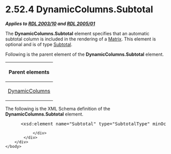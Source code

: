 <html dir="LTR" xmlns:mshelp="http://msdn.microsoft.com/mshelp" xmlns:ddue="http://ddue.schemas.microsoft.com/authoring/2003/5" xmlns:xlink="http://www.w3.org/1999/xlink" xmlns:tool="http://www.microsoft.com/tooltip">
    <head>
        <meta http-equiv="Content-Type" content="text/html; CHARSET=utf-8"></meta>
        <meta name="save" content="history"></meta>
        <title>2.52.4 DynamicColumns.Subtotal</title>
        <xml>
            <mshelp:toctitle title="2.52.4 DynamicColumns.Subtotal"></mshelp:toctitle>
            <mshelp:rltitle title="[MS-RDL]: DynamicColumns.Subtotal"></mshelp:rltitle>
            <mshelp:keyword index="A" term="54a5b0d2-689d-4a0b-9503-023a15392afe"></mshelp:keyword>
            <mshelp:attr name="DCSext.ContentType" value="open specification"></mshelp:attr>
            <mshelp:attr name="AssetID" value="54a5b0d2-689d-4a0b-9503-023a15392afe"></mshelp:attr>
            <mshelp:attr name="TopicType" value="kbRef"></mshelp:attr>
            <mshelp:attr name="DCSext.Title" value="[MS-RDL]: DynamicColumns.Subtotal" />
        </xml>
    </head>
    <body>
        <div id="header">
            <h1 class="heading">2.52.4 DynamicColumns.Subtotal</h1>
        </div>
        <div id="mainSection">
            <div id="mainBody">
                <div id="allHistory" class="saveHistory"></div>
                <div id="sectionSection0" class="section" name="collapseableSection">
                    

<p><b><i>Applies to </i></b><a href="a7e2ad00-07c8-4f6d-80ab-3ad55df7b233.html"><b><i>RDL 2003/10</i></b></a><b>
<i>and </i></b><a href="3ebe2912-4958-4832-b391-cad1f5e13338.html"><b><i>RDL 2005/01</i></b></a></p>

<p>The <b>DynamicColumns.Subtotal</b> element specifies that an
automatic subtotal column is included in the rendering of a <a href="25419c0a-c7c6-43d7-8ca5-1af842666dcb.html">Matrix</a>. This element is
optional and is of type <a href="44172a0a-a53f-423e-be81-08352a109961.html">Subtotal</a>.</p>

<p>Following is the parent element of the <b>DynamicColumns.Subtotal</b>
element.</p>

<table>
 <thead>
  <tr>
   <th>
   <p>Parent elements</p>
   </th>
  </tr>
 </thead>
 <tr>
  <td>
  <p><a href="5a98a72e-ea10-4743-83fb-0cf6740c6635.html">DynamicColumns</a>
  </p>
  </td>
 </tr>
</table>

<p>The following is the XML Schema definition of the <b>DynamicColumns.Subtotal</b>
element.</p>

<dl>
<dd>
<div><pre> &lt;xsd:element name=&quot;Subtotal&quot; type=&quot;SubtotalType&quot; minOccurs=&quot;0&quot; /&gt;
</pre></div>
</dd></dl>


                </div>
            </div>
        </div>
    </body>
</html>
